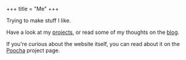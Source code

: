 +++
title = "Me"
+++

Trying to make stuff I like.

Have a look at my [projects](/projects), or read some of my thoughts on the [blog](/blog).

If you're curious about the website itself, you can read about it on the [Poocha](/projects/poocha) project page.
